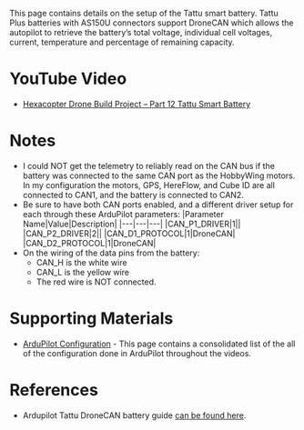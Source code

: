 This page contains details on the setup of the Tattu smart battery. Tattu Plus batteries with AS150U connectors support DroneCAN which allows the autopilot to retrieve the battery’s total voltage, individual cell voltages, current, temperature and percentage of remaining capacity.

# YouTube Video
- [Hexacopter Drone Build Project – Part 12 Tattu Smart Battery](https://youtu.be/XXX)

# Notes
- I could NOT get the telemetry to reliably read on the CAN bus if the battery was connected to the same CAN port as the HobbyWing motors. In my configuration the motors, GPS, HereFlow, and Cube ID are all connected to CAN1, and the battery is connected to CAN2.
- Be sure to have both CAN ports enabled, and a different driver setup for each through these ArduPilot parameters:
    |Parameter Name|Value|Description|
    |---|---|---|
    |CAN_P1_DRIVER|1||
    |CAN_P2_DRIVER|2||
    |CAN_D1_PROTOCOL|1|DroneCAN|
    |CAN_D2_PROTOCOL|1|DroneCAN|
- On the wiring of the data pins from the battery:
  - CAN_H is the white wire
  - CAN_L is the yellow wire
  - The red wire is NOT connected. 

# Supporting Materials
- [ArduPilot Configuration](../ArduPilot-Config/ArduPilot-Config.md) - This page contains a consolidated list of the all of the configuration done in ArduPilot throughout the videos.

# References 
- Ardupilot Tattu DroneCAN battery guide [can be found here](https://ardupilot.org/plane/docs/common-tattu-dronecan-battery.html).
